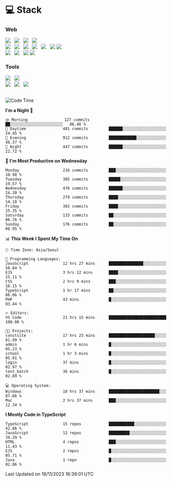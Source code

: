 <h1>💻 Stack</h1>
<div>
 <h3>Web</h3>
 <!-- badge : https://shields.io/ -->
 <!-- icon : https://simpleicons.org/?q=Get -->
 <img src="https://img.shields.io/badge/HTML5-e74c3c?style=flat-square&logo=HTML5&logoColor=white"/> &nbsp 
 <img src="https://img.shields.io/badge/CSS3-0A84FF?style=flat-square&logo=CSS3&logoColor=white"/> &nbsp 
 <img src="https://img.shields.io/badge/JavaScript-FFCD11?style=flat-square&logo=JavaScript&logoColor=white"/> &nbsp 
 <img src="https://img.shields.io/badge/TypeScript-3075C0?style=flat-square&logo=TypeScript&logoColor=white"/>
 <br/>
 <img src="https://img.shields.io/badge/Next-000000?style=flat-square&logo=nextdotjs&logoColor=white"/> &nbsp 
 <img src="https://img.shields.io/badge/React-00BCF6?style=flat-square&logo=React&logoColor=white"/> &nbsp 
 <img src="https://img.shields.io/badge/Redux-764ABC?style=flat-square&logo=Redux&logoColor=white"/> &nbsp
 <img src="https://img.shields.io/badge/Recoil-3578E5?style=flat-square&logo=recoil&logoColor=white"/> &nbsp
 <img src="https://img.shields.io/badge/React-Query-FF4154?style=flat-square&logo=reactquery&logoColor=white"/> &nbsp 
 <img src="https://img.shields.io/badge/styled%2Dcomponents-DB7093?style=flat-square&logo=styled%2Dcomponents&logoColor=white"/>
 <img src="https://img.shields.io/badge/CSS Modules-000000?style=flat-square&logo=CSS Modules&logoColor=white"/> &nbsp 
 <br/>
 <img src="https://img.shields.io/badge/Node-339933?style=flat-square&logo=Node.js&logoColor=white"/> &nbsp 
 <img src="https://img.shields.io/badge/Express-000000?style=flat-square&logo=Express&logoColor=white"/> &nbsp 
 <img src="https://img.shields.io/badge/MongoDB-47A248?style=flat-square&logo=MongoDB&logoColor=white"/>
 <img src="https://img.shields.io/badge/MariaDB-003545?style=flat-square&logo=mariadb&logoColor=white"/>
 
 <h3>Tools</h3>
 <img src="https://img.shields.io/badge/Visual Studio Code-007ACC?style=flat-square&logo=Visual Studio Code&logoColor=white"/> &nbsp 
 <img src="https://img.shields.io/badge/Postman-FF6C37?style=flat-square&logo=Postman&logoColor=white"/> &nbsp
 <br>
 <img src="https://img.shields.io/badge/Adobe Photoshop-31A8FF?style=flat-square&logo=Adobe Photoshop&logoColor=white"/> &nbsp 
 <img src="https://img.shields.io/badge/Adobe Illustrator-FF9A00?style=flat-square&logo=Adobe Illustrator&logoColor=white"/> &nbsp 
 <img src="https://img.shields.io/badge/Figma-F24E1E?style=flat-square&logo=Figma&logoColor=white"/> &nbsp
</div>

<br>

<!--START_SECTION:waka-->
![Code Time](http://img.shields.io/badge/Code%20Time-640%20hrs%2053%20mins-blue)

**I'm a Night 🦉** 

```text
🌞 Morning                127 commits         ██░░░░░░░░░░░░░░░░░░░░░░░   06.46 % 
🌆 Daytime                481 commits         ██████░░░░░░░░░░░░░░░░░░░   24.45 % 
🌃 Evening                912 commits         ████████████░░░░░░░░░░░░░   46.37 % 
🌙 Night                  447 commits         ██████░░░░░░░░░░░░░░░░░░░   22.72 % 
```
📅 **I'm Most Productive on Wednesday** 

```text
Monday                   216 commits         ███░░░░░░░░░░░░░░░░░░░░░░   10.98 % 
Tuesday                  385 commits         █████░░░░░░░░░░░░░░░░░░░░   19.57 % 
Wednesday                476 commits         ██████░░░░░░░░░░░░░░░░░░░   24.20 % 
Thursday                 279 commits         ████░░░░░░░░░░░░░░░░░░░░░   14.18 % 
Friday                   302 commits         ████░░░░░░░░░░░░░░░░░░░░░   15.35 % 
Saturday                 133 commits         ██░░░░░░░░░░░░░░░░░░░░░░░   06.76 % 
Sunday                   176 commits         ██░░░░░░░░░░░░░░░░░░░░░░░   08.95 % 
```


📊 **This Week I Spent My Time On** 

```text
🕑︎ Time Zone: Asia/Seoul

💬 Programming Languages: 
JavaScript               12 hrs 27 mins      ███████████████░░░░░░░░░░   58.64 % 
EJS                      3 hrs 12 mins       ████░░░░░░░░░░░░░░░░░░░░░   15.11 % 
CSS                      2 hrs 9 mins        ███░░░░░░░░░░░░░░░░░░░░░░   10.15 % 
TypeScript               1 hr 17 mins        ██░░░░░░░░░░░░░░░░░░░░░░░   06.06 % 
PHP                      43 mins             █░░░░░░░░░░░░░░░░░░░░░░░░   03.44 % 

🔥 Editors: 
VS Code                  21 hrs 15 mins      █████████████████████████   100.00 % 

🐱‍💻 Projects: 
constsite                17 hrs 25 mins      ████████████████████░░░░░   81.99 % 
admin                    1 hr 6 mins         █░░░░░░░░░░░░░░░░░░░░░░░░   05.23 % 
school                   1 hr 3 mins         █░░░░░░░░░░░░░░░░░░░░░░░░   05.01 % 
login                    37 mins             █░░░░░░░░░░░░░░░░░░░░░░░░   02.97 % 
test_batch               36 mins             █░░░░░░░░░░░░░░░░░░░░░░░░   02.89 % 

💻 Operating System: 
Windows                  18 hrs 37 mins      ██████████████████████░░░   87.66 % 
Mac                      2 hrs 37 mins       ███░░░░░░░░░░░░░░░░░░░░░░   12.34 % 
```

**I Mostly Code in TypeScript** 

```text
TypeScript               15 repos            ███████████░░░░░░░░░░░░░░   42.86 % 
JavaScript               12 repos            █████████░░░░░░░░░░░░░░░░   34.29 % 
HTML                     4 repos             ███░░░░░░░░░░░░░░░░░░░░░░   11.43 % 
EJS                      2 repos             █░░░░░░░░░░░░░░░░░░░░░░░░   05.71 % 
Java                     1 repo              █░░░░░░░░░░░░░░░░░░░░░░░░   02.86 % 
```




 Last Updated on 18/11/2023 18:39:01 UTC
<!--END_SECTION:waka-->
